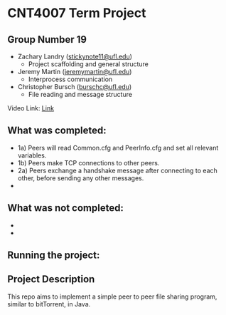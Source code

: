 # CNT4007 Term Project
## Group Number 19
- Zachary Landry (stickynote11@ufl.edu)
    - Project scaffolding and general structure
- Jeremy Martin (jeremymartin@ufl.edu)
    - Interprocess communication
- Christopher Bursch (burschc@ufl.edu)
    - File reading and message structure

Video Link: [Link](https://www.youtube.com/)

## What was completed:
- 1a) Peers will read Common.cfg and PeerInfo.cfg and set all relevant variables.
- 1b) Peers make TCP connections to other peers.
- 2a) Peers exchange a handshake message after connecting to each other, before sending any other messages.
-  
## What was not completed:
-
-

## Running the project:


## Project Description
This repo aims to implement a simple peer to peer file sharing program, similar to bitTorrent, in Java.
